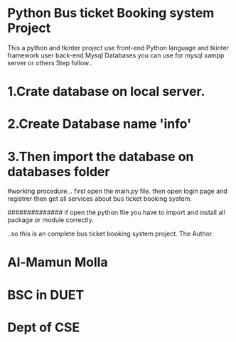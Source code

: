 # Python Bus ticket Booking system Project
This a python and tkinter project
use front-end Python language and tkinter framework
user back-end Mysql Databases
you can use for mysql xampp server or others
Step follow..
# 1.Crate database on local server.
# 2.Create Database name 'info'
# 3.Then import the database on databases folder

#working procedure...
first open the main.py file.
then open login page and registrer then get all services about bus ticket booking system.


##############
if open the python file
you have to import and install all package or module correctly.

..so this is an complete bus ticket booking system project.
The Author.
# Al-Mamun Molla
# BSC in DUET 
# Dept of CSE
